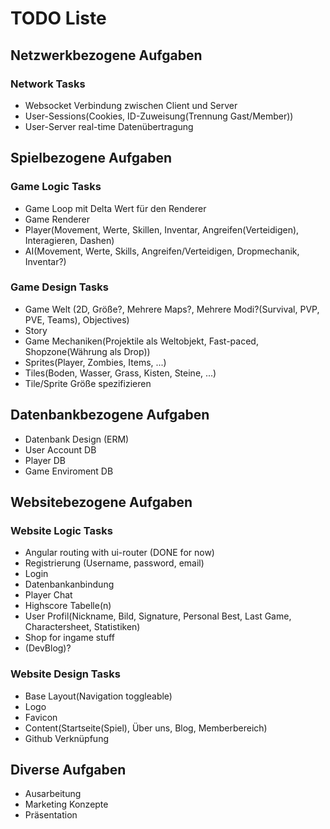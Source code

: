 # TODO Liste

## Netzwerkbezogene Aufgaben

### Network Tasks
- Websocket Verbindung zwischen Client und Server
- User-Sessions(Cookies, ID-Zuweisung(Trennung Gast/Member))
- User-Server real-time Datenübertragung

## Spielbezogene Aufgaben

### Game Logic Tasks
- Game Loop mit Delta Wert für den Renderer
- Game Renderer
- Player(Movement, Werte, Skillen, Inventar, Angreifen(Verteidigen), Interagieren, Dashen)
- AI(Movement, Werte, Skills, Angreifen/Verteidigen, Dropmechanik, Inventar?)

### Game Design Tasks
- Game Welt (2D, Größe?, Mehrere Maps?, Mehrere Modi?(Survival, PVP, PVE, Teams), Objectives)
- Story
- Game Mechaniken(Projektile als Weltobjekt, Fast-paced, Shopzone(Währung als Drop))
- Sprites(Player, Zombies, Items, ...)
- Tiles(Boden, Wasser, Grass, Kisten, Steine, ...)
- Tile/Sprite Größe spezifizieren

## Datenbankbezogene Aufgaben
- Datenbank Design (ERM)
- User Account DB
- Player DB
- Game Enviroment DB

## Websitebezogene Aufgaben

### Website Logic Tasks
- Angular routing with ui-router (DONE for now)
- Registrierung (Username, password, email)
- Login
- Datenbankanbindung
- Player Chat
- Highscore Tabelle(n)
- User Profil(Nickname, Bild, Signature, Personal Best, Last Game, Charactersheet, Statistiken)
- Shop for ingame stuff
- (DevBlog)?

### Website Design Tasks
- Base Layout(Navigation toggleable)
- Logo
- Favicon
- Content(Startseite(Spiel), Über uns, Blog, Memberbereich)
- Github Verknüpfung

## Diverse Aufgaben
- Ausarbeitung
- Marketing Konzepte
- Präsentation
